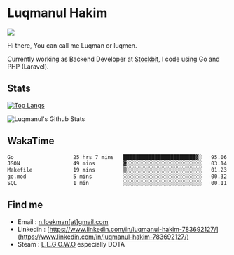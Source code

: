 
# Luqmanul Hakim

![](https://komarev.com/ghpvc/?username=luqman-v1)

Hi there, You can call me Luqman or luqmen.

Currently working as Backend Developer at [Stockbit](https://stockbit.com/), I code using Go and PHP (Laravel).
## Stats

[![Top Langs](https://github-readme-stats.vercel.app/api/top-langs/?username=luqman-v1&layout=compact)](https://github.com/anuraghazra/github-readme-stats)

![Luqmanul's Github Stats](https://github-readme-stats.vercel.app/api?username=luqman-v1&show_icons=true)


## WakaTime 

<!--START_SECTION:waka-->

```txt
Go                   25 hrs 7 mins   ███████████████████████▓░   95.06 %
JSON                 49 mins         ▓░░░░░░░░░░░░░░░░░░░░░░░░   03.14 %
Makefile             19 mins         ▒░░░░░░░░░░░░░░░░░░░░░░░░   01.23 %
go.mod               5 mins          ░░░░░░░░░░░░░░░░░░░░░░░░░   00.32 %
SQL                  1 min           ░░░░░░░░░░░░░░░░░░░░░░░░░   00.11 %
```

<!--END_SECTION:waka-->


## Find me 

- Email : [n.loekman[at]gmail.com](mailto:n.loekman@gmail.com)
- Linkedin : [https://www.linkedin.com/in/luqmanul-hakim-783692127/](https://www.linkedin.com/in/luqmanul-hakim-783692127/)
- Steam : [L.E.G.O.W.O](https://steamcommunity.com/id/fuukmans) especially DOTA


